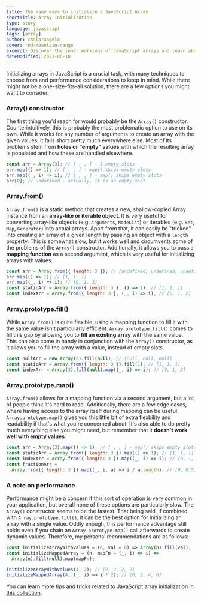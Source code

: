 ```yaml
---
title: The many ways to initialize a JavaScript Array
shortTitle: Array Initialization
type: story
language: javascript
tags: [array]
author: chalarangelo
cover: red-mountain-range
excerpt: Discover the inner workings of JavaScript arrays and learn about the different ways to initialize them.
dateModified: 2023-06-18
---
```


Initializing arrays in JavaScript is a crucial task, with many techniques to choose from and performance considerations to keep in mind. While there might not be a one-size-fits-all solution, there are a few options you might want to consider.

### Array() constructor

The first thing you'd reach for would probably be the `Array()` constructor. Counterintuitively, this is probably the most problematic option to use on its own. While it works for any number of arguments to create an array with the given values, it falls short pretty much everywhere else. Most of its problems stem from **holes or "empty" values** with which the resulting array is populated and how these are handled elsewhere.

```js
const arr = Array(3); // [ , , ] - 3 empty slots
arr.map(() => 1); // [ , , ] - map() skips empty slots
arr.map((_, i) => i); // [ , , ] - map() skips empty slots
arr[0]; // undefined - actually, it is an empty slot
```

### Array.from()

`Array.from()` is a static method that creates a new, shallow-copied Array instance from an **array-like or iterable object**. It is very useful for converting array-like objects (e.g. `arguments`, `NodeList`) or iterables (e.g. `Set`, `Map`, `Generator`) into actual arrays. Apart from that, it can easily be "tricked" into creating an array of a given length by passing an object with a `length` property. This is somewhat slow, but it works well and circumvents some of the problems of the `Array()` constructor. Additionally, it allows you to pass a **mapping function** as a second argument, which is very useful for initializing arrays with values.

```js
const arr = Array.from({ length: 3 }); // [undefined, undefined, undefined]
arr.map(() => 1); // [1, 1, 1]
arr.map((_, i) => i); // [0, 1, 2]
const staticArr = Array.from({ length: 3 }, () => 1); // [1, 1, 1]
const indexArr = Array.from({ length: 3 }, (_, i) => i); // [0, 1, 2]
```

### Array.prototype.fill()

While `Array.from()` is quite flexible, using a mapping function to fill it with the same value isn't particularly efficient. `Array.prototype.fill()` comes to fill this gap by allowing you to **fill an existing array** with the same value. This can also come in handy in conjunction with the `Array()` constructor, as it allows you to fill the array with a value, instead of empty slots.

```js
const nullArr = new Array(3).fill(null); // [null, null, null]
const staticArr = Array.from({ length: 3 }).fill(1); // [1, 1, 1]
const indexArr = Array(3).fill(null).map((_, i) => i); // [0, 1, 2]
```

### Array.prototype.map()

`Array.from()` allows for a mapping function via a second argument, but a lot of people think it's hard to read. Additionally, there are a few edge cases, where having access to the array itself during mapping can be useful. `Array.prototype.map()` gives you this little bit of extra flexbility and readability if that's what you're concerned about. It's also able to do pretty much everything else you might need, but remember that it **doesn't work well with empty values**.

```js
const arr = Array(3).map(() => 1); // [ , , ] - map() skips empty slots
const staticArr = Array.from({ length: 3 }).map(() => 1); // [1, 1, 1]
const indexArr = Array.from({ length: 3 }).map((_, i) => i); // [0, 1, 2]
const fractionArr =
  Array.from({ length: 3 }).map((_, i, a) => i / a.length); // [0, 0.5, 1]
```

### A note on performance

Performance might be a concern if this sort of operation is very common in your application, but overall none of these options are particularly slow. The `Array()` constructor seems to be the fastest. That being said, if combined with `Array.prototype.fill()`, it can be the best option for initializing an array with a single value. Oddly enough, this performance advantage still holds even if you chain an `Array.prototype.map()` call afterwards to create dynamic values. Therefore, my personal recommendations are as follows:

```js
const initializeArrayWithValues = (n, val = 0) => Array(n).fill(val);
const initializeMappedArray = (n, mapFn = (_, i) => i) =>
  Array(n).fill(null).map(mapFn);
```

```js
initializeArrayWithValues(4, 2); // [2, 2, 2, 2]
initializeMappedArray(4, (_, i) => i * 2); // [0, 2, 4, 6]
```

You can learn more tips and tricks related to JavaScript array initialization in [this collection](//js/array-initialization/p/1).
